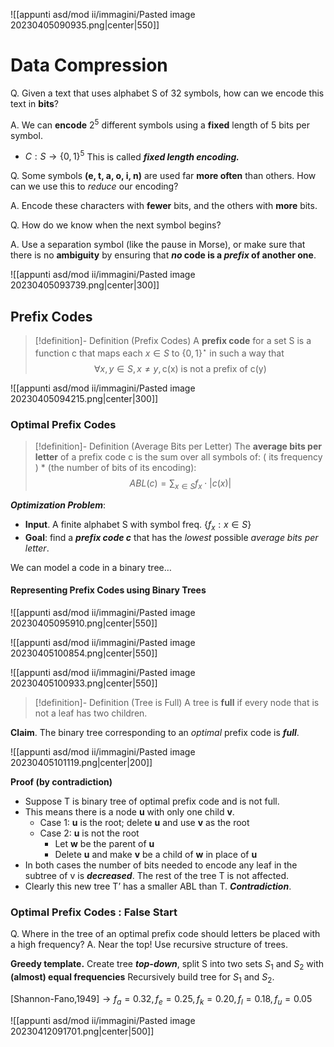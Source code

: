 
![[appunti asd/mod ii/immagini/Pasted image 20230405090935.png|center|550]]

# Data Compression

Q. Given a text that uses alphabet S of 32 symbols, how can we encode this text in **bits**?

A. We can **encode** $2^5$ different symbols using a **fixed** length of 5 bits per symbol.
- $C: S \to \{0,1\}^5$ This is called _**fixed length encoding.**_

Q. Some symbols **(e, t, a, o, i, n)** are used far **more often** than others. How can we use this to _reduce_ our encoding?

A. Encode these characters with **fewer** bits, and the others with **more** bits.

Q. How do we know when the next symbol begins?

A. Use a separation symbol (like the pause in Morse), or make sure that there is
no **ambiguity** by ensuring that **_no_ code is a _prefix_ of another one**.

![[appunti asd/mod ii/immagini/Pasted image 20230405093739.png|center|300]]


## Prefix Codes

>[!definition]- Definition (Prefix Codes)
>A **prefix code** for a set S is a function c that maps each $x\in S$ to $\{0,1\}^\star$ in such a way that $$\forall x,y\in S, x\neq y, \text{c(x) is not a prefix of c(y)}$$

![[appunti asd/mod ii/immagini/Pasted image 20230405094215.png|center|300]]

### Optimal Prefix Codes

>[!definition]- Definition (Average Bits per Letter)
>The **average bits per letter** of a prefix code c is the sum over all symbols of: 
>( its frequency ) * (the number of bits of its encoding): $$ABL(c)=\sum_{x\in S}f_x\cdot|c(x)|$$

_**Optimization Problem**_:
- **Input**. A finite alphabet S with symbol freq. $\{f_x : x \in S \}$
- **Goal**: find a _**prefix code c**_ that has the _lowest_ possible _average bits per letter_.

We can model a code in a binary tree…

#### Representing Prefix Codes using Binary Trees

![[appunti asd/mod ii/immagini/Pasted image 20230405095910.png|center|550]]

![[appunti asd/mod ii/immagini/Pasted image 20230405100854.png|center|550]]

![[appunti asd/mod ii/immagini/Pasted image 20230405100933.png|center|550]]

>[!definition]- Definition (Tree is Full)
>A tree is **full** if every node that is not a leaf has two children.

**Claim**. The binary tree corresponding to an _optimal_ prefix code is _**full**_.

![[appunti asd/mod ii/immagini/Pasted image 20230405101119.png|center|200]]

**Proof (by contradiction)**

- Suppose T is binary tree of optimal prefix code and is not full.
- This means there is a node **u** with only one child **v**.
	- Case 1: **u** is the root; delete **u** and use **v** as the root
	- Case 2: **u** is not the root
		- Let **w** be the parent of **u**
		- Delete **u** and make **v** be a child of **w** in place of **u**
- In both cases the number of bits needed to encode any leaf in the subtree of v is _**decreased**_. The rest of the tree T is not affected.
- Clearly this new tree T’ has a smaller ABL than T. _**Contradiction**_.

### Optimal Prefix Codes : False Start

Q. Where in the tree of an optimal prefix code should letters be placed with a high frequency?
A. Near the top! Use recursive structure of trees.

**Greedy template.**
Create tree _**top-down**_, split S into two sets $S_1$ and $S_2$ with **(almost) equal frequencies** Recursively build tree for $S_1$ and $S_2$.

$[\text{Shannon-Fano,1949}]\to f_a=0.32, f_e=0.25, f_k=0.20, f_l=0.18, f_u=0.05$ 

![[appunti asd/mod ii/immagini/Pasted image 20230412091701.png|center|500]]


